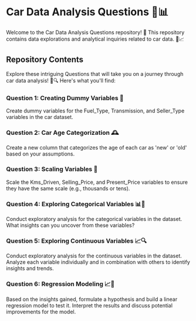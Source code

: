 # Car Data Analysis Questions 🚗📊

Welcome to the Car Data Analysis Questions repository! 🌟 This repository contains data explorations and analytical inquiries related to car data. 🚗📈

## Repository Contents

Explore these intriguing Questions that will take you on a journey through car data analysis! 🚗🔍 Here's what you'll find:

### Question 1: Creating Dummy Variables 🤖

Create dummy variables for the Fuel_Type, Transmission, and Seller_Type variables in the car dataset.

### Question 2: Car Age Categorization 🕰️

Create a new column that categorizes the age of each car as 'new' or 'old' based on your assumptions.

### Question 3: Scaling Variables 📏

Scale the Kms_Driven, Selling_Price, and Present_Price variables to ensure they have the same scale (e.g., thousands or tens).

### Question 4: Exploring Categorical Variables 📊🔎

Conduct exploratory analysis for the categorical variables in the dataset. What insights can you uncover from these variables?

### Question 5: Exploring Continuous Variables 📈🔍

Conduct exploratory analysis for the continuous variables in the dataset. Analyze each variable individually and in combination with others to identify insights and trends.

### Question 6: Regression Modeling 📈🔬

Based on the insights gained, formulate a hypothesis and build a linear regression model to test it. Interpret the results and discuss potential improvements for the model.
